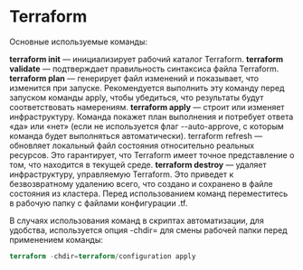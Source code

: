 # Terraform

Основные используемые команды:

**terraform init** — инициализирует рабочий каталог Terraform.
**terraform validate** — подтверждает правильность синтаксиса файла Terraform.
**terraform plan** — генерирует файл изменений и показывает, что изменится при запуске. Рекомендуется выполнить эту команду перед запуском команды apply, чтобы убедиться, что результаты будут соответствовать намерениям.
**terraform apply** — строит или изменяет инфраструктуру. Команда покажет план выполнения и потребует ответа «да» или «нет» (если не используется флаг --auto-approve, с которым команда будет выполняться автоматически).
terraform refresh — обновляет локальный файл состояния относительно реальных ресурсов. Это гарантирует, что Terraform имеет точное представление о том, что находится в текущей среде.
**terraform destroy** — удаляет инфраструктуру, управляемую Terraform. Это приведет к безвозвратному удалению всего, что создано и сохранено в файле состояния из кластера.
Перед использованием команд переместитесь в рабочую папку с файлами конфигурации .tf.

В случаях использования команд в скриптах автоматизации, для удобства, используется опция -chdir= для смены рабочей папки перед применением команды:


```tf
terraform -chdir=terraform/configuration apply
```